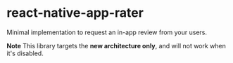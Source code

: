 # react-native-app-rater

Minimal implementation to request an in-app review from your users. 

**Note**
This library targets the **new architecture only**, and will not work when it's disabled.  
